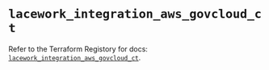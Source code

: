 # `lacework_integration_aws_govcloud_ct`

Refer to the Terraform Registory for docs: [`lacework_integration_aws_govcloud_ct`](https://registry.terraform.io/providers/lacework/lacework/1.15.0/docs/resources/integration_aws_govcloud_ct).
